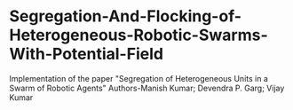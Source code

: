 # Segregation-And-Flocking-of-Heterogeneous-Robotic-Swarms-With-Potential-Field
Implementation of the paper "Segregation of Heterogeneous Units in a Swarm of Robotic Agents" Authors-Manish Kumar; Devendra P. Garg; Vijay Kumar
